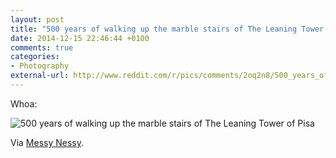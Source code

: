 ```yaml
---
layout: post
title: "500 years of walking up the marble stairs of The Leaning Tower of Pisa"
date: 2014-12-15 22:46:44 +0100
comments: true
categories: 
- Photography
external-url: http://www.reddit.com/r/pics/comments/2oq2n8/500_years_of_walking_up_the_marble_stairs_of_the/
---
```


Whoa:

![500 years of walking up the marble stairs of The Leaning Tower of Pisa](http://i.imgur.com/rZYccYC.jpg)

Via [Messy Nessy](http://www.messynessychic.com/2014/12/15/13-things-i-found-on-the-internet-today-vol-cv/).